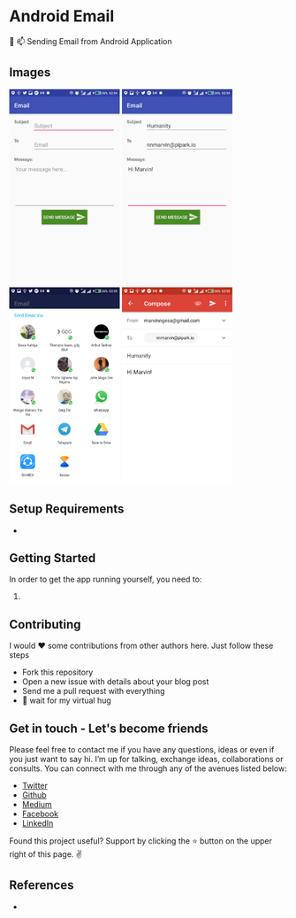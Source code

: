 # Android Email
:email: :mailbox: Sending Email from Android Application

Images
------

<img src="Images/pa.png" alt="phone image" width="200px" />

<img src="Images/pb.png" alt="phone image" width="200px" />

<img src="Images/pc.png" alt="phone image" width="200px" />

<img src="Images/pd.png" alt="phone image" width="200px" />

Setup Requirements
----------------

- 
Getting Started
----------------

In order to get the app running yourself, you need to:

1.  


Contributing
------------

I would ❤️  some contributions from other authors here. Just follow these steps

 - Fork this repository
 - Open a new issue with details about your blog post 
 - Send me a pull request with everything
 - 🤗  wait for my virtual hug

Get in touch - Let's become friends
-----------------------------------

Please feel free to contact me if you have any questions, ideas or even if you just want to say hi. I’m up for talking, exchange ideas, collaborations or consults. You can connect with me through any of the avenues listed below:

- [Twitter](https://twitter.com/Ngesa254)
- [Github](https://github.com/ngesa254)
- [Medium](https://medium.com/@ngesa254)
- [Facebook](https://web.facebook.com/marvinngesa)
- [LinkedIn](https://www.linkedin.com/in/engngesamarvin) 

Found this project useful? Support by clicking the ⭐️ button on the upper right of this page. ✌️

References
----------

-

